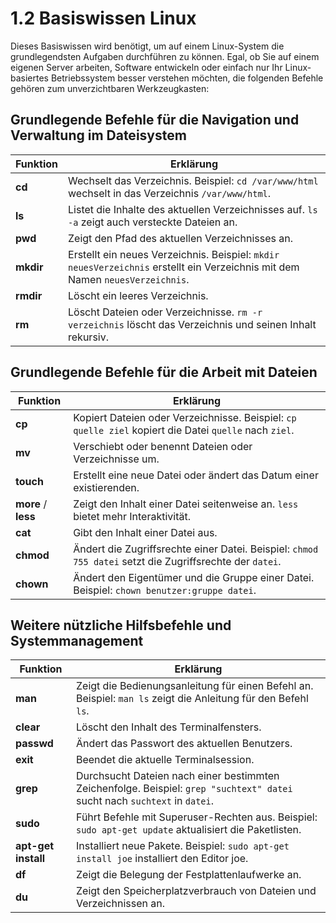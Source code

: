 # 1.2 Basiswissen Linux

Dieses Basiswissen wird benötigt, um auf einem Linux-System die grundlegendsten Aufgaben durchführen zu können. Egal, ob Sie auf einem eigenen Server arbeiten, Software entwickeln oder einfach nur Ihr Linux-basiertes Betriebssystem besser verstehen möchten, die folgenden Befehle gehören zum unverzichtbaren Werkzeugkasten:

## Grundlegende Befehle für die Navigation und Verwaltung im Dateisystem

| Funktion | Erklärung |
| -------- | --------- |
| **cd** | Wechselt das Verzeichnis. Beispiel: `cd /var/www/html` wechselt in das Verzeichnis `/var/www/html`. |
| **ls** | Listet die Inhalte des aktuellen Verzeichnisses auf. `ls -a` zeigt auch versteckte Dateien an. |
| **pwd** | Zeigt den Pfad des aktuellen Verzeichnisses an. |
| **mkdir** | Erstellt ein neues Verzeichnis. Beispiel: `mkdir neuesVerzeichnis` erstellt ein Verzeichnis mit dem Namen `neuesVerzeichnis`. |
| **rmdir** | Löscht ein leeres Verzeichnis. |
| **rm** | Löscht Dateien oder Verzeichnisse. `rm -r verzeichnis` löscht das Verzeichnis und seinen Inhalt rekursiv. |

## Grundlegende Befehle für die Arbeit mit Dateien

| Funktion | Erklärung |
| -------- | --------- |
| **cp** | Kopiert Dateien oder Verzeichnisse. Beispiel: `cp quelle ziel` kopiert die Datei `quelle` nach `ziel`. |
| **mv** | Verschiebt oder benennt Dateien oder Verzeichnisse um. |
| **touch** | Erstellt eine neue Datei oder ändert das Datum einer existierenden. |
| **more** / **less** | Zeigt den Inhalt einer Datei seitenweise an. `less` bietet mehr Interaktivität. |
| **cat** | Gibt den Inhalt einer Datei aus. |
| **chmod** | Ändert die Zugriffsrechte einer Datei. Beispiel: `chmod 755 datei` setzt die Zugriffsrechte der `datei`. |
| **chown** | Ändert den Eigentümer und die Gruppe einer Datei. Beispiel: `chown benutzer:gruppe datei`. |

## Weitere nützliche Hilfsbefehle und Systemmanagement

| Funktion | Erklärung |
| -------- | --------- |
| **man** | Zeigt die Bedienungsanleitung für einen Befehl an. Beispiel: `man ls` zeigt die Anleitung für den Befehl `ls`. |
| **clear** | Löscht den Inhalt des Terminalfensters. |
| **passwd** | Ändert das Passwort des aktuellen Benutzers. |
| **exit** | Beendet die aktuelle Terminalsession. |
| **grep** | Durchsucht Dateien nach einer bestimmten Zeichenfolge. Beispiel: `grep "suchtext" datei` sucht nach `suchtext` in `datei`. |
| **sudo** | Führt Befehle mit Superuser-Rechten aus. Beispiel: `sudo apt-get update` aktualisiert die Paketlisten. |
| **apt-get install** | Installiert neue Pakete. Beispiel: `sudo apt-get install joe` installiert den Editor joe. |
| **df** | Zeigt die Belegung der Festplattenlaufwerke an. |
| **du** | Zeigt den Speicherplatzverbrauch von Dateien und Verzeichnissen an. |
